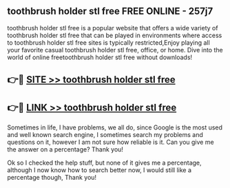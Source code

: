 ## toothbrush holder stl free FREE ONLINE - 257j7

toothbrush holder stl free is a popular website that offers a wide variety of toothbrush holder stl free that can be played in environments where access to toothbrush holder stl free sites is typically restricted,Enjoy playing all your favorite casual toothbrush holder stl free, office, or home. Dive into the world of online freetoothbrush holder stl free without downloads!

## 👉🔴 [SITE >> toothbrush holder stl free](http://news.freeplayer.one?title=toothbrush_holder_stl_free&ref=FRRE)

## 👉🔴 [LINK >> toothbrush holder stl free](http://news.freeplayer.one?title=toothbrush_holder_stl_free&ref=FREE)

Sometimes in life, I have problems, we all do, since Google is the most used and well known search engine, I sometimes search my problems and questions on it, however I am not sure how reliable is it. Can you give me the answer on a percentage? Thank you!

Ok so I checked the help stuff, but none of it gives me a percentage, although I now know how to search better now, I would still like a percentage though, Thank you!